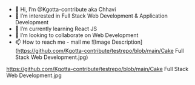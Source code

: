- 👋 Hi, I’m @Kgotta-contribute aka Chhavi
- 👀 I’m interested in Full Stack Web Development & Application Development
- 🌱 I’m currently learning React JS
- 💞️ I’m looking to collaborate on Web Development
- 📫 How to reach me - mail me 
![Image Description](https://github.com/Kgotta-contribute/testrepo/blob/main/Cake Full Stack Web Development.jpg)

https://github.com/Kgotta-contribute/testrepo/blob/main/Cake Full Stack Web Development.jpg
